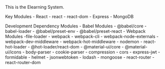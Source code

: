 This is the Elearning System.

Key Modules
    - React 
        - react
        - react-dom
    - Express
    - MongoDB

Development Dependency Modules
    - Babel Modules
        - @babel/core
        - babel-loader
        - @babel/preset-env
        - @babel/preset-react
    - Webpack Modules
        -file-loader
        - webpack
        - webpack-cli
        - webpack-node-externals
        - webpack-dev-middleware
        - webpack-hot-middleware
        - nodemon
        - react-hot-loader
        - @hot-loader/react-dom
        - @material-ui/core
        - @material-ui/icons
        - body-parser
        - cookie-parser
        - compression
        - cors
        - express-jwt
        - formidable
        - helmet
        - jsonwebtoken
        - lodash
        - mongoose
        - react-router
        - react-router-dom